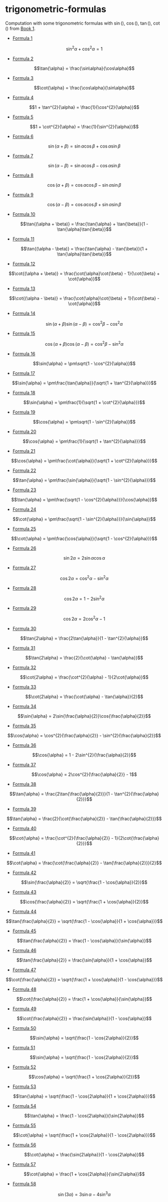 # trigonometric-formulas

Computation with some trigonometric formulas with $\sin()$, $\cos()$, $\tan()$, $\cot()$ from [Book 1](./Buch1.md).


* [Formula 1](./formulas/formula1/README.md)
```math
\sin^{2}\alpha + \cos^{2}\alpha = 1
```
* [Formula 2](./formulas/formula2/README.md)
```math
\tan{\alpha} = \frac{\sin\alpha}{\cos\alpha}
```
* [Formula 3](./formulas/formula3/README.md)
```math
\cot{\alpha} = \frac{\cos\alpha}{\sin\alpha}
```
* [Formula 4](./formulas/formula4/README.md)
```math
1 + \tan^{2}{\alpha} = \frac{1}{\cos^{2}{\alpha}}
```
* [Formula 5](./formulas/formula5/README.md)
```math
1 + \cot^{2}{\alpha} = \frac{1}{\sin^{2}{\alpha}}
```
* [Formula 6](./formulas/formula6/README.md)
```math
\sin{(\alpha + \beta)} = \sin{\alpha}\cos{\beta} + \cos{\alpha}\sin{\beta}
```
* [Formula 7](./formulas/formula7/README.md)
```math
\sin{(\alpha - \beta)} = \sin{\alpha}\cos{\beta} - \cos{\alpha}\sin{\beta}
```
* [Formula 8](./formulas/formula8/README.md)
```math
\cos{(\alpha + \beta)} = \cos{\alpha}\cos{\beta} - \sin{\alpha}\sin{\beta}
```
* [Formula 9](./formulas/formula9/README.md)
```math
\cos{(\alpha - \beta)} = \cos{\alpha}\cos{\beta} + \sin{\alpha}\sin{\beta}
```
* [Formula 10](./formulas/formula10/README.md)
```math
\tan{(\alpha + \beta)} = \frac{\tan{\alpha} + \tan{\beta}}{1 - \tan{\alpha}\tan{\beta}}
```
* [Formula 11](./formulas/formula11/README.md)
```math
\tan{(\alpha - \beta)} = \frac{\tan{\alpha} - \tan{\beta}}{1 + \tan{\alpha}\tan{\beta}}
```
* [Formula 12](./formulas/formula12/README.md)
```math
\cot{(\alpha + \beta)} = \frac{\cot{\alpha}\cot{\beta} - 1}{\cot{\beta} + \cot{\alpha}}
```
* [Formula 13](./formulas/formula13/README.md)
```math
\cot{(\alpha - \beta)} = \frac{\cot{\alpha}\cot{\beta} + 1}{\cot{\beta} - \cot{\alpha}}
```
* [Formula 14](./formulas/formula14/README.md)
```math
\sin{(\alpha + \beta)}\sin{(\alpha - \beta)} = \cos^{2}{\beta} - \cos^{2}{\alpha}
```
* [Formula 15](./formulas/formula15/README.md)
```math
\cos{(\alpha + \beta)}\cos{(\alpha - \beta)} = \cos^{2}{\beta} - \sin^{2}{\alpha}
```
* [Formula 16](./formulas/formula16/README.md)
```math
\sin{\alpha} = \pm\sqrt{1 - \cos^{2}{\alpha}}
```
* [Formula 17](./formulas/formula17/README.md)
```math
\sin{\alpha} = \pm\frac{\tan{\alpha}}{\sqrt{1 + \tan^{2}{\alpha}}}
```
* [Formula 18](./formulas/formula18/README.md)
```math
\sin{\alpha} = \pm\frac{1}{\sqrt{1 + \cot^{2}{\alpha}}}
```
* [Formula 19](./formulas/formula19/README.md)
```math
\cos{\alpha} = \pm\sqrt{1 - \sin^{2}{\alpha}}
```
* [Formula 20](./formulas/formula20/README.md)
```math
\cos{\alpha} = \pm\frac{1}{\sqrt{1 + \tan^{2}{\alpha}}}
```
* [Formula 21](./formulas/formula21/README.md)
```math
\cos{\alpha} = \pm\frac{\cot{\alpha}}{\sqrt{1 + \cot^{2}{\alpha}}}
```
* [Formula 22](./formulas/formula22/README.md)
```math
\tan{\alpha} = \pm\frac{\sin{\alpha}}{\sqrt{1 - \sin^{2}{\alpha}}}
```
* [Formula 23](./formulas/formula23/README.md)
```math
\tan{\alpha} = \pm\frac{\sqrt{1 - \cos^{2}{\alpha}}}{\cos{\alpha}}
```
* [Formula 24](./formulas/formula24/README.md)
```math
\cot{\alpha} = \pm\frac{\sqrt{1 - \sin^{2}{\alpha}}}{\sin{\alpha}}
```
* [Formula 25](./formulas/formula25/README.md)
```math
\cot{\alpha} = \pm\frac{\cos{\alpha}}{\sqrt{1 - \cos^{2}{\alpha}}}
```
* [Formula 26](./formulas/formula26/README.md)
```math
\sin{2\alpha} = 2\sin{\alpha}\cos{\alpha}
```
* [Formula 27](./formulas/formula27/README.md)
```math
\cos{2\alpha} = \cos^{2}{\alpha} - \sin^{2}{\alpha}
```
* [Formula 28](./formulas/formula28/README.md)
```math
\cos{2\alpha} = 1 - 2\sin^{2}{\alpha}
```
* [Formula 29](./formulas/formula29/README.md)
```math
\cos{2\alpha} = 2\cos^{2}{\alpha} - 1
```
* [Formula 30](./formulas/formula30/README.md)
```math
\tan{2\alpha} = \frac{2\tan{\alpha}}{1 - \tan^{2}{\alpha}}
```
* [Formula 31](./formulas/formula31/README.md)
```math
\tan{2\alpha} = \frac{2}{\cot{\alpha} - \tan{\alpha}}
```
* [Formula 32](./formulas/formula32/README.md)
```math
\cot{2\alpha} = \frac{\cot^{2}{\alpha} - 1}{2\cot{\alpha}}
```
* [Formula 33](./formulas/formula33/README.md)
```math
\cot{2\alpha} = \frac{\cot{\alpha} - \tan{\alpha}}{2}
```
* [Formula 34](./formulas/formula34/README.md)
```math
\sin{\alpha} = 2\sin{\frac{\alpha}{2}}\cos{\frac{\alpha}{2}}
```
* [Formula 35](./formulas/formula35/README.md)
```math
\cos{\alpha} = \cos^{2}{\frac{\alpha}{2}} - \sin^{2}{\frac{\alpha}{2}}
```
* [Formula 36](./formulas/formula36/README.md)
```math
\cos{\alpha} = 1 - 2\sin^{2}{\frac{\alpha}{2}}
```
* [Formula 37](./formulas/formula37/README.md)
```math
\cos{\alpha} = 2\cos^{2}{\frac{\alpha}{2}} - 1
```
* [Formula 38](./formulas/formula38/README.md)
```math
\tan{\alpha} = \frac{2\tan{\frac{\alpha}{2}}}{1 - \tan^{2}{\frac{\alpha}{2}}}
```
* [Formula 39](./formulas/formula39/README.md)
```math
\tan{\alpha} = \frac{2}{\cot{\frac{\alpha}{2}} - \tan{\frac{\alpha}{2}}}
```
* [Formula 40](./formulas/formula40/README.md)
```math
\cot{\alpha} = \frac{\cot^{2}{\frac{\alpha}{2}} - 1}{2\cot{\frac{\alpha}{2}}}
```
* [Formula 41](./formulas/formula41/README.md)
```math
\cot{\alpha} = \frac{\cot{\frac{\alpha}{2}} - \tan{\frac{\alpha}{2}}}{2}
```
* [Formula 42](./formulas/formula42/README.md)
```math
\sin{\frac{\alpha}{2}} = \sqrt{\frac{1 - \cos{\alpha}}{2}}
```
* [Formula 43](./formulas/formula43/README.md)
```math
\cos{\frac{\alpha}{2}} = \sqrt{\frac{1 + \cos{\alpha}}{2}}
```
* [Formula 44](./formulas/formula44/README.md)
```math
\tan{\frac{\alpha}{2}} = \sqrt{\frac{1 - \cos{\alpha}}{1 + \cos{\alpha}}}
```
* [Formula 45](./formulas/formula45/README.md)
```math
\tan{\frac{\alpha}{2}} = \frac{1 - \cos{\alpha}}{\sin{\alpha}}
```
* [Formula 46](./formulas/formula46/README.md)
```math
\tan{\frac{\alpha}{2}} = \frac{\sin{\alpha}}{1 + \cos{\alpha}}
```
* [Formula 47](./formulas/formula47/README.md)
```math
\cot{\frac{\alpha}{2}} = \sqrt{\frac{1 + \cos{\alpha}}{1 - \cos{\alpha}}}
```
* [Formula 48](./formulas/formula48/README.md)
```math
\cot{\frac{\alpha}{2}} = \frac{1 + \cos{\alpha}}{\sin{\alpha}}
```
* [Formula 49](./formulas/formula49/README.md)
```math
\cot{\frac{\alpha}{2}} = \frac{\sin{\alpha}}{1 - \cos{\alpha}}
```
* [Formula 50](./formulas/formula50/README.md)
```math
\sin{\alpha} = \sqrt{\frac{1 - \cos{2\alpha}}{2}}
```
* [Formula 51](./formulas/formula51/README.md)
```math
\sin{\alpha} = \sqrt{\frac{1 - \cos{2\alpha}}{2}}
```
* [Formula 52](./formulas/formula52/README.md)
```math
\cos{\alpha} = \sqrt{\frac{1 + \cos{2\alpha}}{2}}
```
* [Formula 53](./formulas/formula53/README.md)
```math
\tan{\alpha} = \sqrt{\frac{1 - \cos{2\alpha}}{1 + \cos{2\alpha}}}
```
* [Formula 54](./formulas/formula54/README.md)
```math
\tan{\alpha} = \frac{1 - \cos{2\alpha}}{\sin{2\alpha}}
```
* [Formula 55](./formulas/formula55/README.md)
```math
\cot{\alpha} = \sqrt{\frac{1 + \cos{2\alpha}}{1 - \cos{2\alpha}}}
```
* [Formula 56](./formulas/formula56/README.md)
```math
\cot{\alpha} = \frac{\sin{2\alpha}}{1 - \cos{2\alpha}}
```
* [Formula 57](./formulas/formula57/README.md)
```math
\cot{\alpha} = \frac{1 + \cos{2\alpha}}{\sin{2\alpha}}
```
* [Formula 58](./formulas/formula58/README.md)
```math
\sin{(3\alpha)} = 3\sin{\alpha} - 4\sin^3{\alpha}
```
